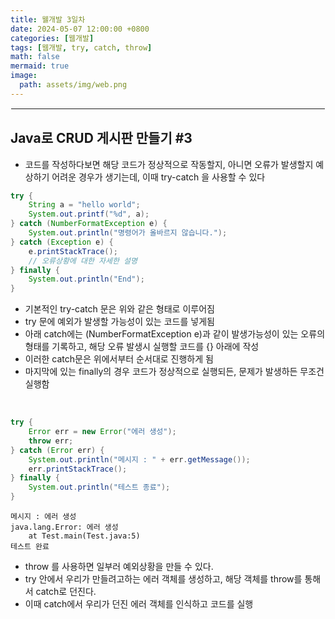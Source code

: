 ```yaml
---
title: 웰개발 3일차
date: 2024-05-07 12:00:00 +0800
categories: [웹개발]
tags: [웹개발, try, catch, throw]
math: false
mermaid: true
image:
  path: assets/img/web.png
---
```


<hr style="border:1px solid white">

## Java로 CRUD 게시판 만들기 #3
- 코드를 작성하다보면 해당 코드가 정상적으로 작동할지, 아니면 오류가 발생할지 예상하기 어려운 경우가 생기는데, 이때 try-catch 을 사용할 수 있다

```java
try {
	String a = "hello world";
    System.out.printf("%d", a);
} catch (NumberFormatException e) {
	System.out.println("명령어가 올바르지 않습니다.");
} catch (Exception e) {
	e.printStackTrace();
	// 오류상황에 대한 자세한 설명					
} finally {
	System.out.println("End");
}
```
- 기본적인 try-catch 문은 위와 같은 형태로 이루어짐
- try 문에 예외가 발생할 가능성이 있는 코드를 넣게됨
- 아래 catch에는 (NumberFormatException e)과 같이 발생가능성이 있는 오류의 형태를 기록하고, 해당 오류 발생시 실행할 코드를 {} 아래에 작성
- 이러한 catch문은 위에서부터 순서대로 진행하게 됨
- 마지막에 있는 finally의 경우 코드가 정상적으로 실행되든, 문제가 발생하든 무조건 실행함

<br/>

```java
try {
    Error err = new Error("에러 생성");
    throw err;
} catch (Error err) {
    System.out.println("메시지 : " + err.getMessage());
    err.printStackTrace();
} finally {
	System.out.println("테스트 종료");
}
```
```
메시지 : 에러 생성
java.lang.Error: 에러 생성
	at Test.main(Test.java:5)
테스트 완료
```
- throw 를 사용하면 일부러 예외상황을 만들 수 있다.
- try 안에서 우리가 만들려고하는 에러 객체를 생성하고, 해당 객체를 throw를 통해서 catch로 던진다.
- 이때 catch에서 우리가 던진 에러 객체를 인식하고 코드를 실행

